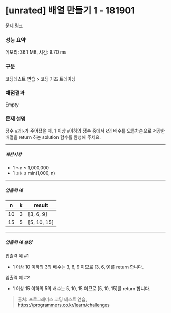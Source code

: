 # [unrated] 배열 만들기 1 - 181901 

[문제 링크](https://school.programmers.co.kr/learn/courses/30/lessons/181901) 

### 성능 요약

메모리: 36.1 MB, 시간: 9.70 ms

### 구분

코딩테스트 연습 > 코딩 기초 트레이닝

### 채점결과

Empty

### 문제 설명

<p>정수 <code>n</code>과 <code>k</code>가 주어졌을 때, 1 이상 <code>n</code>이하의 정수 중에서 <code>k</code>의 배수를 오름차순으로 저장한 배열을 return 하는 solution 함수를 완성해 주세요.</p>

<hr>

<h5>제한사항</h5>

<ul>
<li>1 ≤ <code>n</code> ≤ 1,000,000</li>
<li>1 ≤ <code>k</code> ≤ min(1,000, n)</li>
</ul>

<hr>

<h5>입출력 예</h5>
<table class="table">
        <thead><tr>
<th>n</th>
<th>k</th>
<th>result</th>
</tr>
</thead>
        <tbody><tr>
<td>10</td>
<td>3</td>
<td>[3, 6, 9]</td>
</tr>
<tr>
<td>15</td>
<td>5</td>
<td>[5, 10, 15]</td>
</tr>
</tbody>
      </table>
<hr>

<h5>입출력 예 설명</h5>

<p>입출력 예 #1</p>

<ul>
<li>1 이상 10 이하의 3의 배수는 3, 6, 9 이므로 [3, 6, 9]를 return 합니다.</li>
</ul>

<p>입출력 예 #2</p>

<ul>
<li>1 이상 15 이하의 5의 배수는 5, 10, 15 이므로 [5, 10, 15]를 return 합니다.</li>
</ul>


> 출처: 프로그래머스 코딩 테스트 연습, https://programmers.co.kr/learn/challenges